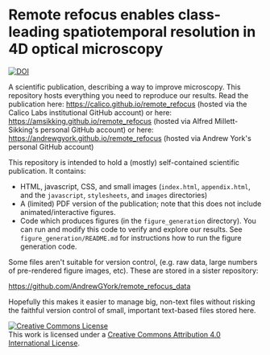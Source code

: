 # Remote refocus enables class-leading spatiotemporal resolution in 4D optical microscopy

<a href="https://doi.org/10.5281/zenodo.1146083"><img src="https://zenodo.org/badge/DOI/10.5281/zenodo.1146083.svg" alt="DOI"></a>

A scientific publication, describing a way to improve microscopy. This repository hosts everything you need to reproduce our results. Read the publication here:
https://calico.github.io/remote_refocus (hosted via the Calico Labs institutional GitHub account)
or here:
https://amsikking.github.io/remote_refocus (hosted via Alfred Millett-Sikking's personal GitHub account)
or here:
https://andrewgyork.github.io/remote_refocus (hosted via Andrew York's personal GitHub account)

This repository is intended to hold a (mostly) self-contained scientific publication. It contains:

* HTML, javascript, CSS, and small images (`index.html`, `appendix.html`, and the `javascript`, `stylesheets`, and `images` directories)
* A (limited) PDF version of the publication; note that this does not include animated/interactive figures.
* Code which produces figures (in the `figure_generation` directory). You can run and modify this code to verify and explore our results. See `figure_generation/README.md` for instructions how to run the figure generation code.

Some files aren't suitable for version control, (e.g. raw data, large numbers of pre-rendered figure images, etc). These are stored in a sister repository:

https://github.com/AndrewGYork/remote_refocus_data

Hopefully this makes it easier to manage big, non-text files without risking the faithful version control of small, important text-based files stored here.

<a rel="license" href="http://creativecommons.org/licenses/by/4.0/"><img alt="Creative Commons License" style="border-width:0" src="https://i.creativecommons.org/l/by/4.0/88x31.png" /></a><br />This work is licensed under a <a rel="license" href="http://creativecommons.org/licenses/by/4.0/">Creative Commons Attribution 4.0 International License</a>.
